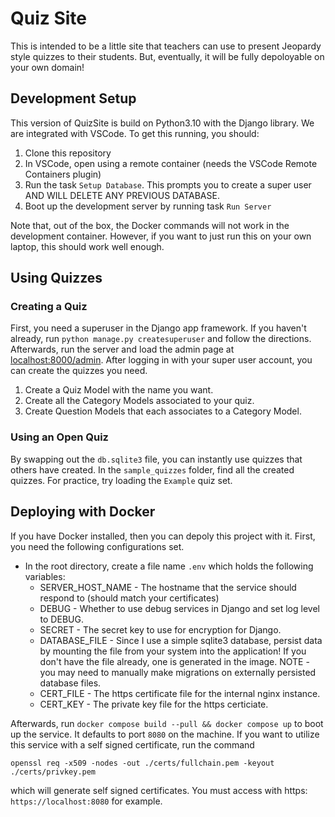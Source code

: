 # Quiz Site

This is intended to be a little site that teachers can use to present Jeopardy style quizzes to their students. But, eventually, it will be fully depoloyable on your own domain!

## Development Setup

This version of QuizSite is build on Python3.10 with the Django library. We are integrated with VSCode. To get this running, you should:

1) Clone this repository
2) In VSCode, open using a remote container (needs the VSCode Remote Containers plugin)
3) Run the task `Setup Database`. This prompts you to create a super user AND WILL DELETE ANY PREVIOUS DATABASE.
4) Boot up the development server by running task `Run Server`

Note that, out of the box, the Docker commands will not work in the development container. However, if you want to just run this on your own laptop, this should work well enough.

## Using Quizzes

### Creating a Quiz

First, you need a superuser in the Django app framework. If you haven't already, run `python manage.py createsuperuser` and follow the directions. Afterwards, run the server and load the admin page at [localhost:8000/admin](localhost:8000/admin). After logging in with your super user account, you can create the quizzes you need.

1) Create a Quiz Model with the name you want.
2) Create all the Category Models associated to your quiz.
3) Create Question Models that each associates to a Category Model.

### Using an Open Quiz

By swapping out the `db.sqlite3` file, you can instantly use quizzes that others have created. In the `sample_quizzes` folder, find all the created quizzes. For practice, try loading the `Example` quiz set.

## Deploying with Docker

If you have Docker installed, then you can depoly this project with it. First, you need the following configurations set.

* In the root directory, create a file name `.env` which holds the following variables:
    * SERVER_HOST_NAME - The hostname that the service should respond to (should match your certificates)
    * DEBUG - Whether to use debug services in Django and set log level to DEBUG.
    * SECRET - The secret key to use for encryption for Django.
    * DATABASE_FILE - Since I use a simple sqlite3 database, persist data by mounting the file from your system into the application! If you don't have the file already, one is generated in the image. NOTE - you may need to manually make migrations on externally persisted database files.
    * CERT_FILE - The https certificate file for the internal nginx instance.
    * CERT_KEY - The private key file for the https certiciate.

Afterwards, run `docker compose build --pull && docker compose up` to boot up the service. It defaults to port `8080` on the machine. If you want to utilize this service with a self signed certificate, run the command 

`openssl req -x509 -nodes -out ./certs/fullchain.pem -keyout ./certs/privkey.pem`

which will generate self signed certificates. You must access with https: `https://localhost:8080` for example.